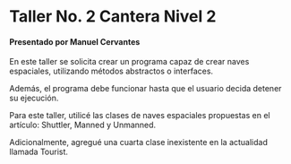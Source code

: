 # Taller No. 2 Cantera Nivel 2
#### Presentado por Manuel Cervantes

En este taller se solicita crear un programa capaz de crear naves espaciales, utilizando métodos abstractos o interfaces.

Además, el programa debe funcionar hasta que el usuario decida detener su ejecución.

Para este taller, utilicé las clases de naves espaciales propuestas en el artículo: Shuttler, Manned y Unmanned.

Adicionalmente, agregué una cuarta clase inexistente en la actualidad llamada Tourist.
